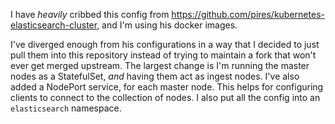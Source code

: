 I have _heavily_ cribbed this config from https://github.com/pires/kubernetes-elasticsearch-cluster, and I'm using his docker images. 

I've diverged enough from his configurations in a way that I decided to just pull them into this repository instead of trying to maintain a fork that won't ever get merged upstream. The largest change is I'm running the master nodes as a StatefulSet, _and_ having them act as ingest nodes. I've also added a NodePort service, for each master node. This helps for configuring clients to connect to the collection of nodes. I also put all the config into an `elasticsearch` namespace. 

